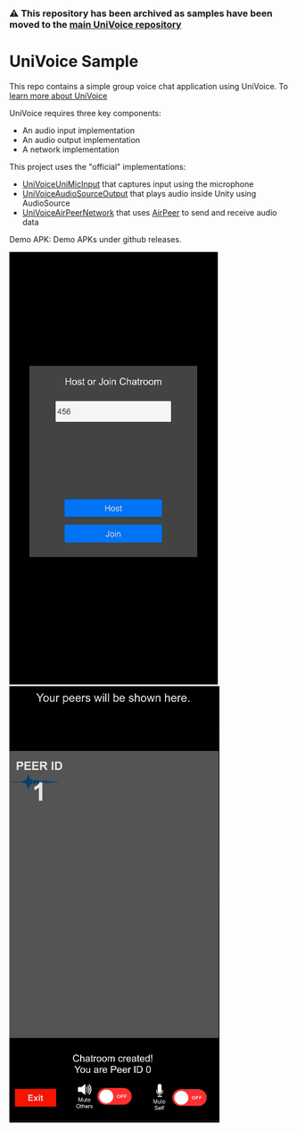 ### ⚠️ This repository has been archived as samples have been moved to the [main UniVoice repository](https://github.com/adrenak/univoice)

# UniVoice Sample

This repo contains a simple group voice chat application using UniVoice. To [learn more about UniVoice](https://www.github.com/adrenak/univoice)  

UniVoice requires three key components:
- An audio input implementation
- An audio output implementation
- A network implementation

This project uses the "official" implementations:
- [UniVoiceUniMicInput](https://www.github.com/adrenak/univoice-unimic-input) that captures input using the microphone
- [UniVoiceAudioSourceOutput](https://www.github.com/adrenak/univoice-audiosource-output) that plays audio inside Unity using AudioSource
- [UniVoiceAirPeerNetwork](https://www.github.com/adrenak/univoice-airpeer-network) that uses [AirPeer](https://www.github.com/adrenak/airpeer) to send and receive audio data

Demo APK:
Demo APKs under github releases.

![Screen 1](img/screen1.png)
![Screen 1](img/screen2.png)
